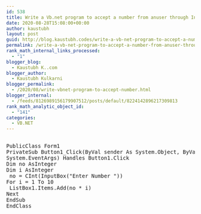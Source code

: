 ```yaml
---
id: 538
title: Write a Vb.net program to accept a number from anuser through InputBox and display its multiplication table into the ListBox
date: 2020-08-28T15:08:00+00:00
author: kaustubh
layout: post
guid: http://blog.kaustubh.codes/write-a-vb-net-program-to-accept-a-number-from-anuser-through-inputbox-and-display-its-multiplication-table-into-the-listbox/
permalink: /write-a-vb-net-program-to-accept-a-number-from-anuser-through-inputbox-and-display-its-multiplication-table-into-the-listbox/
rank_math_internal_links_processed:
  - "1"
blogger_blog:
  - Kaustubh K..com
blogger_author:
  - Kaustubh Kulkarni
blogger_permalink:
  - /2020/08/write-vbnet-program-to-accept-number.html
blogger_internal:
  - /feeds/8126989156179907512/posts/default/8224142896217309813
rank_math_analytic_object_id:
  - "141"
categories:
  - VB.NET
---
```

<pre><br />PublicClass Form1<br />PrivateSub Button1_Click(ByVal sender As System.Object, ByVal e As<br />System.EventArgs) Handles Button1.Click<br />Dim no AsInteger<br />Dim i AsInteger<br /> no = CInt(InputBox("Enter Number "))<br />For i = 1 To 10<br /> ListBox1.Items.Add(no * i)<br />Next<br />EndSub<br />EndClass<br /><br /></pre>
